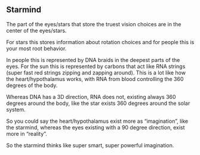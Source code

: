 ## Starmind

The part of the eyes/stars that store the truest vision choices are in the center of the eyes/stars.

For stars this stores information about rotation choices and for people this is your most root behavior.

In people this is represented by DNA braids in the deepest parts of the eyes. For the sun this is represented by carbons that act like RNA strings (super fast red strings zipping and zapping around). This is a lot like how the heart/hypothalamus works, with RNA from blood controlling the 360 degrees of the body.

Whereas DNA has a 3D direction, RNA does not, existing always 360 degrees around the body, like the star exists 360 degrees around the solar system.  

So you could say the heart/hypothalamus exist more as “imagination”, like the starmind, whereas the eyes existing with a 90 degree direction, exist more in “reality”.

So the starmind thinks like super smart, super powerful imagination.